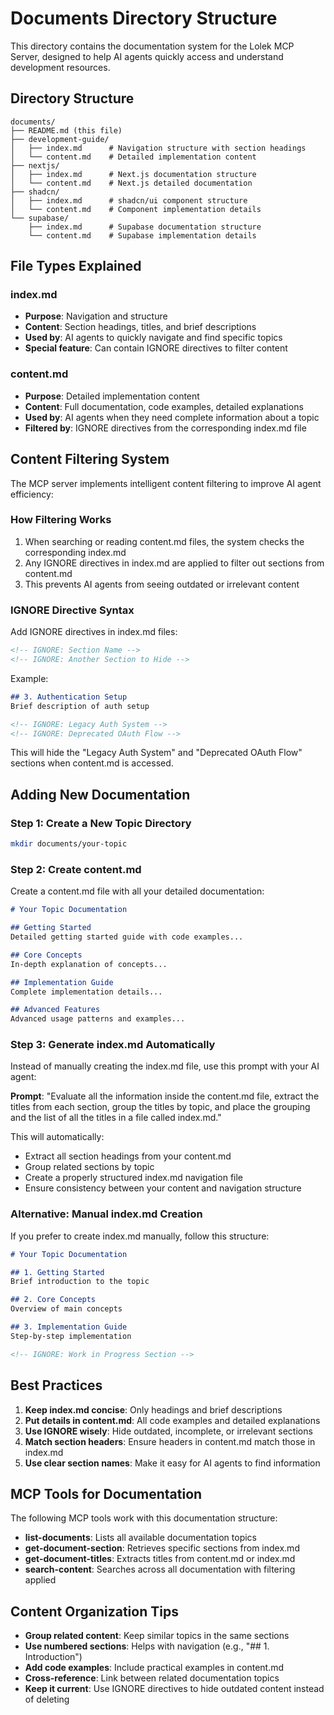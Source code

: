 # Documents Directory Structure

This directory contains the documentation system for the Lolek MCP Server, designed to help AI agents quickly access and understand development resources.

## Directory Structure

```
documents/
├── README.md (this file)
├── development-guide/
│   ├── index.md      # Navigation structure with section headings
│   └── content.md    # Detailed implementation content
├── nextjs/
│   ├── index.md      # Next.js documentation structure
│   └── content.md    # Next.js detailed documentation
├── shadcn/
│   ├── index.md      # shadcn/ui component structure
│   └── content.md    # Component implementation details
└── supabase/
    ├── index.md      # Supabase documentation structure
    └── content.md    # Supabase implementation details
```

## File Types Explained

### index.md
- **Purpose**: Navigation and structure
- **Content**: Section headings, titles, and brief descriptions
- **Used by**: AI agents to quickly navigate and find specific topics
- **Special feature**: Can contain IGNORE directives to filter content

### content.md
- **Purpose**: Detailed implementation content
- **Content**: Full documentation, code examples, detailed explanations
- **Used by**: AI agents when they need complete information about a topic
- **Filtered by**: IGNORE directives from the corresponding index.md file

## Content Filtering System

The MCP server implements intelligent content filtering to improve AI agent efficiency:

### How Filtering Works
1. When searching or reading content.md files, the system checks the corresponding index.md
2. Any IGNORE directives in index.md are applied to filter out sections from content.md
3. This prevents AI agents from seeing outdated or irrelevant content

### IGNORE Directive Syntax

Add IGNORE directives in index.md files:

```markdown
<!-- IGNORE: Section Name -->
<!-- IGNORE: Another Section to Hide -->
```

Example:
```markdown
## 3. Authentication Setup
Brief description of auth setup

<!-- IGNORE: Legacy Auth System -->
<!-- IGNORE: Deprecated OAuth Flow -->
```

This will hide the "Legacy Auth System" and "Deprecated OAuth Flow" sections when content.md is accessed.

## Adding New Documentation

### Step 1: Create a New Topic Directory
```bash
mkdir documents/your-topic
```

### Step 2: Create content.md
Create a content.md file with all your detailed documentation:

```markdown
# Your Topic Documentation

## Getting Started
Detailed getting started guide with code examples...

## Core Concepts
In-depth explanation of concepts...

## Implementation Guide
Complete implementation details...

## Advanced Features
Advanced usage patterns and examples...
```

### Step 3: Generate index.md Automatically
Instead of manually creating the index.md file, use this prompt with your AI agent:

**Prompt**: "Evaluate all the information inside the content.md file, extract the titles from each section, group the titles by topic, and place the grouping and the list of all the titles in a file called index.md."

This will automatically:
- Extract all section headings from your content.md
- Group related sections by topic
- Create a properly structured index.md navigation file
- Ensure consistency between your content and navigation structure

### Alternative: Manual index.md Creation
If you prefer to create index.md manually, follow this structure:

```markdown
# Your Topic Documentation

## 1. Getting Started
Brief introduction to the topic

## 2. Core Concepts
Overview of main concepts

## 3. Implementation Guide
Step-by-step implementation

<!-- IGNORE: Work in Progress Section -->
```

## Best Practices

1. **Keep index.md concise**: Only headings and brief descriptions
2. **Put details in content.md**: All code examples and detailed explanations
3. **Use IGNORE wisely**: Hide outdated, incomplete, or irrelevant sections
4. **Match section headers**: Ensure headers in content.md match those in index.md
5. **Use clear section names**: Make it easy for AI agents to find information

## MCP Tools for Documentation

The following MCP tools work with this documentation structure:

- **list-documents**: Lists all available documentation topics
- **get-document-section**: Retrieves specific sections from index.md
- **get-document-titles**: Extracts titles from content.md or index.md
- **search-content**: Searches across all documentation with filtering applied

## Content Organization Tips

- **Group related content**: Keep similar topics in the same sections
- **Use numbered sections**: Helps with navigation (e.g., "## 1. Introduction")
- **Add code examples**: Include practical examples in content.md
- **Cross-reference**: Link between related documentation topics
- **Keep it current**: Use IGNORE directives to hide outdated content instead of deleting